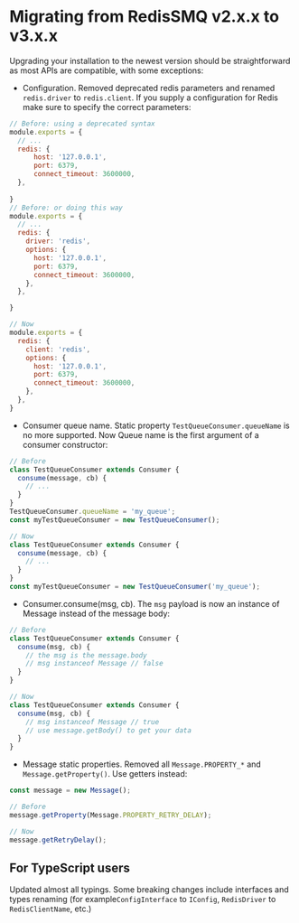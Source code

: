 # Migrating from RedisSMQ v2.x.x to v3.x.x

Upgrading your installation to the newest version should be straightforward as most APIs are compatible, with some 
exceptions:

- Configuration. Removed deprecated redis parameters and renamed `redis.driver` to `redis.client`. If you supply a 
  configuration for Redis make sure to specify the correct parameters:

```javascript
// Before: using a deprecated syntax
module.exports = {
  // ...
  redis: {
      host: '127.0.0.1',
      port: 6379,
      connect_timeout: 3600000,
  },
  
}
// Before: or doing this way  
module.exports = {
  // ...
  redis: {
    driver: 'redis',
    options: {
      host: '127.0.0.1',
      port: 6379,
      connect_timeout: 3600000,
    },
  },

}

// Now  
module.exports = {
  redis: {
    client: 'redis',
    options: {
      host: '127.0.0.1',
      port: 6379,
      connect_timeout: 3600000,
    },
  },
}
```

- Consumer queue name. Static property `TestQueueConsumer.queueName` is no more supported. Now Queue name is the first argument of a consumer constructor:
```javascript
// Before
class TestQueueConsumer extends Consumer {
  consume(message, cb) {
    // ...
  }
}
TestQueueConsumer.queueName = 'my_queue';
const myTestQueueConsumer = new TestQueueConsumer();

// Now
class TestQueueConsumer extends Consumer {
  consume(message, cb) {
    // ...
  }
}
const myTestQueueConsumer = new TestQueueConsumer('my_queue');
```

- Consumer.consume(msg, cb). The `msg` payload is now an instance of Message instead of the message body:
```javascript
// Before
class TestQueueConsumer extends Consumer {
  consume(msg, cb) {
    // the msg is the message.body 
    // msg instanceof Message // false
  }
}

// Now
class TestQueueConsumer extends Consumer {
  consume(msg, cb) {
    // msg instanceof Message // true
    // use message.getBody() to get your data
  }
}
```

- Message static properties. Removed all `Message.PROPERTY_*` and `Message.getProperty()`. Use getters instead:
```javascript
const message = new Message();

// Before
message.getProperty(Message.PROPERTY_RETRY_DELAY);

// Now
message.getRetryDelay();
```

## For TypeScript users

Updated almost all typings. Some breaking changes include interfaces and types renaming (for example`ConfigInterface` 
to `IConfig`, `RedisDriver` to `RedisClientName`, etc.)